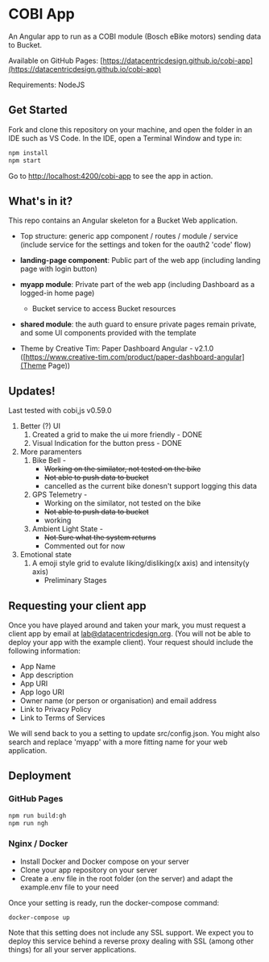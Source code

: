 # COBI App

An Angular app to run as a COBI module (Bosch eBike motors) sending data to Bucket.

Available on GitHub Pages: [https://datacentricdesign.github.io/cobi-app](https://datacentricdesign.github.io/cobi-app)

Requirements: NodeJS

## Get Started

Fork and clone this repository on your machine, and open the folder in an IDE such as VS Code. In the IDE, open a Terminal Window and type in:

```sh
npm install
npm start
```

Go to [http://localhost:4200/cobi-app](http://localhost:4200/cobi-app) to see the app in action.

## What's in it?

This repo contains an Angular skeleton for a Bucket Web application.

- Top structure: generic app component / routes / module / service (include service for the settings and token for the oauth2 'code' flow)

- **landing-page component**: Public part of the web app (including landing page with login button)
- **myapp module**: Private part of the web app (including Dashboard as a logged-in home page)
    - Bucket service to access Bucket resources
- **shared module**: the auth guard to ensure private pages remain private, and some UI components provided with the template

- Theme by Creative Tim: Paper Dashboard Angular - v2.1.0 ([https://www.creative-tim.com/product/paper-dashboard-angular](Theme Page))

## Updates!

Last tested with cobi,js v0.59.0

1. Better (?) UI
   1. Created a grid to make the ui more friendly - DONE
   2. Visual Indication for the button press - DONE
2. More paramenters
   1. Bike Bell - 
      * ~~Working on the similator, not tested on the bike~~
      * ~~Not able to push data to bucket~~
      * cancelled as the current bike donesn't support logging this data
   2. GPS Telemetry -
      * Working on the similator, not tested on the bike
      * ~~Not able to push data to bucket~~
      * working
   3. Ambient Light State -
      * ~~Not Sure what the system returns~~
      * Commented out for now
3. Emotional state
   1. A emoji style grid to evalute liking/disliking(x axis) and intensity(y axis)
      * Preliminary Stages  



## Requesting your client app

Once you have played around and taken your mark, you must request a client app by email at lab@datacentricdesign.org. (You will not be able to deploy your app with the example client). Your request should include the following information:

- App Name
- App description
- App URI
- App logo URI
- Owner name (or person or organisation) and email address
- Link to Privacy Policy
- Link to Terms of Services

We will send back to you a setting to update src/config.json. You might also search and replace 'myapp' with a more fitting name for your web application.

## Deployment

### GitHub Pages

```sh
npm run build:gh
npm run ngh
```

### Nginx / Docker

- Install Docker and Docker compose on your server
- Clone your app repository on your server
- Create a .env file in the root folder (on the server) and adapt the example.env file to your need

Once your setting is ready, run the docker-compose command:

```
docker-compose up
```

Note that this setting does not include any SSL support. We expect you to deploy this service behind a reverse proxy dealing with SSL (among other things) for all your server applications.
